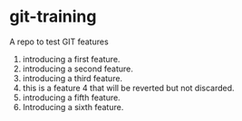 # git-training
A repo to test GIT features
1. introducing a first feature.
2. introducing a second feature.
3. introducing a third feature.
4. this is a feature 4 that will be reverted but not discarded.
5. introducing a fifth feature.
6. Introducing a sixth feature.


